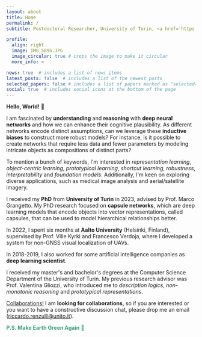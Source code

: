 ```yaml
---
layout: about
title: Home
permalink: /
subtitle: Postdoctoral Researcher, University of Turin, <a href='https://eidos.di.unito.it/'>EIDOS group</a>

profile:
  align: right
  image: IMG_5895.JPG
  image_circular: true # crops the image to make it circular
  more_info: >

news: true  # includes a list of news items
latest_posts: false  # includes a list of the newest posts
selected_papers: false # includes a list of papers marked as "selected={true}"
social: true  # includes social icons at the bottom of the page
---
```


**Hello, World!** 👋

I am fascinated by **understanding** and **reasoning** with **deep neural networks** and how we can enhance their cognitive plausibility. As different networks encode distinct assumptions, can we leverage these **inductive biases** to construct more robust models? For instance, is it possible to create networks that require less data and fewer parameters by modeling intricate objects as compositions of distinct parts?

To mention a bunch of keywords, I'm interested in *representation learning*, *object-centric learning*, *prototypical learning*, *shortcut learning*, *robustness*, *interpretability* and *foundation models*. Additionally, I'm keen on exploring diverse applications, such as medical image analysis and aerial/satellite imagery.

I received my **PhD** from **University of Turin** in 2023, advised by Prof. Marco Grangetto. My PhD research focused on **capsule networks**, which are deep learning models that encode objects into vector representations, called capsules, that can be used to model hierarchical relationships better.

In 2022, I spent six months at **Aalto University** (Helsinki, Finland), supervised by Prof. Ville Kyrki and Francesco Verdoja, where I developed a system for non-GNSS visual localization of UAVs.

In 2018-2019, I also worked for some artificial intelligence companies as **deep learning scientist**.

I received my master's and bachelor's degrees at the Computer Science Department of the University of Turin. My previous research advisor was Prof. Valentina Gliozzi, who introduced me to *description logics*, *non-monotonic reasoning* and *prototypical representations*.

[Collaborations!](https://riccardorenzulli.github.io) I am **looking for collaborations**, so if you are interested or you want to have a constructive discussion chat, please drop me an email (riccardo.renzulli@unito.it).

<span style="color:#3b9e80">**P.S. Make Earth Green Again** 🌱</span>
